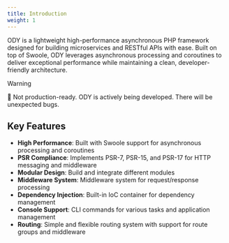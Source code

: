 ```yaml
---
title: Introduction
weight: 1
---
```


ODY is a lightweight high-performance asynchronous PHP framework designed for building microservices and RESTful APIs
with ease. Built on top of Swoole, ODY leverages asynchronous processing and coroutines to deliver exceptional
performance while maintaining a clean, developer-friendly architecture.

> [!WARNING]
> 🚧 Not production-ready. ODY is actively being developed. There will be unexpected bugs.

## Key Features

- **High Performance**: Built with Swoole support for asynchronous processing and coroutines
- **PSR Compliance**: Implements PSR-7, PSR-15, and PSR-17 for HTTP messaging and middleware
- **Modular Design**: Build and integrate different modules
- **Middleware System**: Middleware system for request/response processing
- **Dependency Injection**: Built-in IoC container for dependency management
- **Console Support**: CLI commands for various tasks and application management
- **Routing**: Simple and flexible routing system with support for route groups and middleware